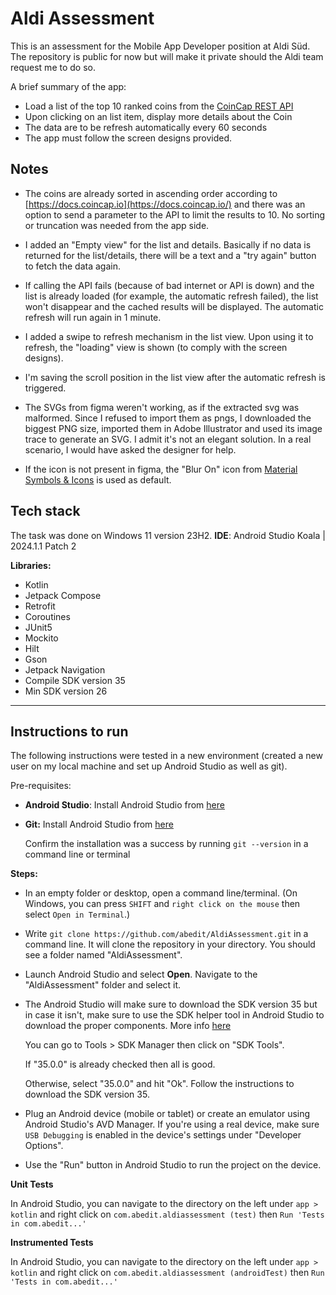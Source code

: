 
# Aldi Assessment

This is an assessment for the Mobile App Developer position at Aldi Süd. The repository is public for now but will make it private should the Aldi team request me to do so.

A brief summary of the app:
- Load a list of the top 10 ranked coins from the [CoinCap REST API](https://docs.coincap.io/)
- Upon clicking on an list item, display more details about the Coin
- The data are to be refresh automatically every 60 seconds
- The app must follow the screen designs provided.

## Notes
- The coins are already sorted in ascending order according to [https://docs.coincap.io](https://docs.coincap.io/) and there was an option to send a parameter to the API to limit the results to 10. No sorting or truncation was needed from the app side.

- I added an "Empty view" for the list and details. Basically if no data is returned for the list/details, there will be a text and a "try again" button to fetch the data again.

- If calling the API fails (because of bad internet or API is down) and the list is already loaded (for example, the automatic refresh failed), the list won't disappear and the cached results will be displayed. The automatic refresh will run again in 1 minute.

- I added a swipe to refresh mechanism in the list view. Upon using it to refresh, the "loading" view is shown (to comply with the screen designs).

- I'm saving the scroll position in the list view after the automatic refresh is triggered.

- The SVGs from figma weren't working, as if the extracted svg was malformed. Since I refused to import them as pngs, I downloaded the biggest PNG size, imported them in Adobe Illustrator and used its image trace to generate an SVG. I admit it's not an elegant solution. In a real scenario, I would have asked the designer for help.

- If the icon is not present in figma, the "Blur On" icon from [Material Symbols & Icons](https://fonts.google.com/icons) is used as default.


## Tech stack

The task was done on Windows 11 version 23H2.
**IDE**: Android Studio Koala | 2024.1.1 Patch 2

**Libraries:**
- Kotlin
- Jetpack Compose
- Retrofit
- Coroutines
- JUnit5
- Mockito
- Hilt
- Gson
- Jetpack Navigation
- Compile SDK version 35
- Min SDK version 26


---

## Instructions to run

The following instructions were tested in a new environment (created a new user on my local machine and set up Android Studio as well as git).

Pre-requisites:
- **Android Studio**: Install Android Studio from [here](https://developer.android.com/studio)
- **Git:** Install Android Studio from [here](https://developer.android.com/studio)

  Confirm the installation was a success by running `git --version` in a command line or terminal

**Steps:**
- In an empty folder or desktop, open a command line/terminal. (On Windows, you can press `SHIFT` and `right click on the mouse` then select `Open in Terminal`.)
- Write `git clone https://github.com/abedit/AldiAssessment.git` in a command line. It will clone the repository in your directory. You should see a folder named "AldiAssessment".
- Launch Android Studio and select **Open**. Navigate to the "AldiAssessment" folder and select it.
- The Android Studio will make sure to download the SDK version 35 but in case it isn't, make sure to use the SDK helper tool in Android Studio to download the proper components. More info [here](https://developer.android.com/tools/releases/platforms)

  You can go to Tools > SDK Manager then click on "SDK Tools".
  
  If "35.0.0" is already checked then all is good.
  
  Otherwise, select "35.0.0" and hit "Ok". Follow the instructions to download the SDK version 35.

- Plug an Android device (mobile or tablet) or create an emulator using Android Studio's AVD Manager.
  If you're using a real device, make sure `USB Debugging` is enabled in the device's settings under "Developer Options".

- Use the "Run" button in Android Studio to run the project on the device.

**Unit Tests**

In Android Studio, you can navigate to the directory on the left under `app > kotlin` and right click on `com.abedit.aldiassessment (test)` then `Run 'Tests in com.abedit...'`

**Instrumented Tests**

In Android Studio, you can navigate to the directory on the left under `app > kotlin` and right click on `com.abedit.aldiassessment (androidTest)` then `Run 'Tests in com.abedit...'`
